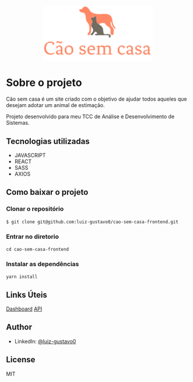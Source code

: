 <p style="text-align: center">
<img src='src/assets/logo-header.svg' alt='Imagem de um cachorro e um gato' width='300'  />
</p>

# Sobre o projeto

Cão sem casa é um site criado com o objetivo de ajudar todos aqueles que desejam adotar um animal de estimação.

Projeto desenvolvido para meu TCC de Análise e Desenvolvimento de Sistemas.

## Tecnologias utilizadas

- JAVASCRIPT
- REACT
- SASS
- AXIOS

## Como baixar o projeto

### Clonar o repositório

```
$ git clone git@github.com:luiz-gustavo0/cao-sem-casa-frontend.git
```

### Entrar no diretorio

```
cd cao-sem-casa-frontend
```

### Instalar as dependências

```
yarn install
```

## Links Úteis
[Dashboard](https://github.com/luiz-gustavo0/cao-sem-casa-dashborad)
[API](https://github.com/luiz-gustavo0/cao-sem-casa-backend)

## Author

- LinkedIn: [@luiz-gustavo0](https://www.linkedin.com/in/luiz-gustavo0/)

## License

MIT
